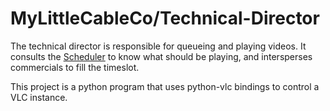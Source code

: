 # MyLittleCableCo/Technical-Director

The technical director is responsible for queueing and playing videos. It
consults the [Scheduler](https://github.com/My-Little-Cable-Co/Scheduler) to
know what should be playing, and intersperses commercials to fill the
timeslot.

This project is a python program that uses python-vlc bindings to control a VLC
instance.
